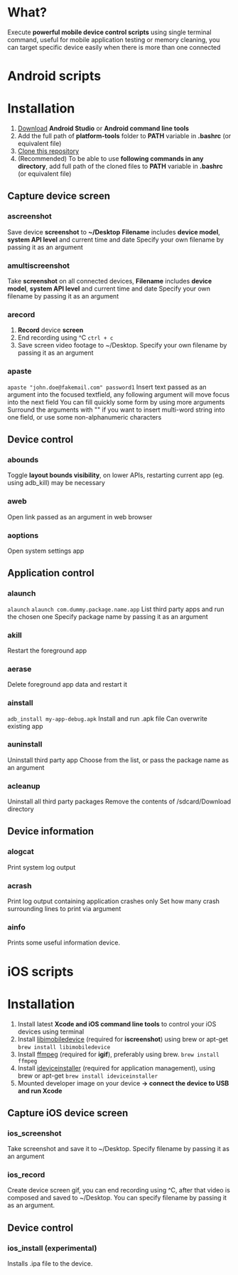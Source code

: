 # What?
Execute **powerful mobile device control scripts** using single terminal command, useful for mobile application testing or memory cleaning, you can target specific device easily when there is more than one connected

# Android scripts

# Installation
1. [Download](https://developer.android.com/studio/ "Android Studio") **Android Studio** or **Android command line tools**
2. Add the full path of **platform-tools** folder to **PATH** variable in **.bashrc** (or equivalent file)
3. [Clone this repository](https://github.com/IntergalacticPenguin/adb-shortcuts.git "Clone")
4. (Recommended) To be able to use **following commands in any directory**, add full path of the cloned files to **PATH** variable in **.bashrc** (or equivalent file)

## Capture device screen

### ascreenshot
Save device **screenshot** to **~/Desktop**
**Filename** includes **device model**, **system API level** and current time and date
Specify your own filename by passing it as an argument

### amultiscreenshot
Take **screenshot** on all connected devices,
**Filename** includes **device model**, **system API level** and current time and date
Specify your own filename by passing it as an argument

### arecord
1. **Record** device **screen**
2. End recording using ^C ``ctrl + c``
3. Save screen video footage to ~/Desktop.
Specify your own filename by passing it as an argument

### apaste
```apaste "john.doe@fakemail.com" password1```
Insert text passed as an argument into the focused textfield, any following argument will move focus into the next field
You can fill quickly some form by using more arguments
Surround the arguments with "" if you want to insert multi-word string into one field, or use some non-alphanumeric characters

## Device control

### abounds
Toggle **layout bounds visibility**, on lower APIs, restarting current app (eg. using adb_kill) may be necessary

### aweb
Open link passed as an argument in web browser

### aoptions
Open system settings app

## Application control

### alaunch
``alaunch``
``alaunch com.dummy.package.name.app``
List third party apps and run the chosen one
Specify package name by passing it as an argument

### akill
Restart the foreground app

### aerase
Delete foreground app data and restart it

### ainstall
``adb_install my-app-debug.apk``
Install and run .apk file
Can overwrite existing app

### auninstall
Uninstall third party app
Choose from the list, or pass the package name as an argument

### acleanup
Uninstall all third party packages
Remove the contents of /sdcard/Download directory

## Device information

### alogcat
Print system log output

### acrash
Print log output containing application crashes only
Set how many crash surrounding lines to print via argument

### ainfo
Prints some useful information device.

# iOS scripts

# Installation
1. Install latest **Xcode and iOS command line tools** to control your iOS devices using terminal
2. Install [libimobiledevice](https://github.com/libimobiledevice/libimobiledevice "libimobiledevice") (required for **iscreenshot**) using brew or apt-get ```brew install libimobiledevice```
3. Install [ffmpeg](https://www.ffmpeg.org/ "ffmpeg") (required for **igif**), preferably using brew. ```brew install ffmpeg```
4. Install [ideviceinstaller](https://github.com/libimobiledevice/ideviceinstaller "ideviceinstaller") (required for application management), using brew or apt-get ```brew install ideviceinstaller```
5. Mounted developer image on your device **-> connect the device to USB and run Xcode**

## Capture iOS device screen

### ios_screenshot
Take screenshot and save it to ~/Desktop.
Specify filename by passing it as an argument

### ios_record
Create device screen gif, you can end recording using ^C, after that video is composed and saved to ~/Desktop.
You can specify filename by passing it as an argument.

## Device control
### ios_install (experimental)
Installs .ipa file to the device.
